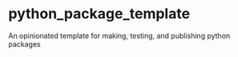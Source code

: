 # python_package_template
An opinionated template for making, testing, and publishing python packages
